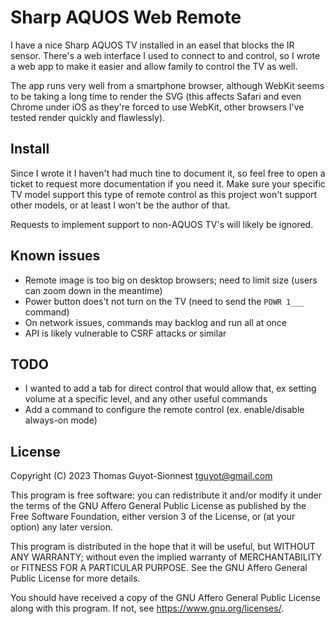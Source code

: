 # Sharp AQUOS Web Remote

I have a nice Sharp AQUOS TV installed in an easel that blocks the IR sensor.
There's a web interface I used to connect to and control, so I wrote a web app
to make it easier and allow family to control the TV as well.

The app runs very well from a smartphone browser, although WebKit seems to be
taking a long time to render the SVG (this affects Safari and even Chrome under
iOS as they're forced to use WebKit, other browsers I've tested render quickly
and flawlessly).

## Install

Since I wrote it I haven't had much tine to document it, so feel free to open a
ticket to request more documentation if you need it. Make sure your specific TV
model support this type of remote control as this project won't support other
models, or at least I won't be the author of that.

Requests to implement support to non-AQUOS TV's will likely be ignored.

## Known issues

* Remote image is too big on desktop browsers; need to limit size (users can
  zoom down in the meantime)
* Power button does't not turn on the TV (need to send the `POWR 1___` command)
* On network issues, commands may backlog and run all at once
* API is likely vulnerable to CSRF attacks or similar

## TODO

* I wanted to add a tab for direct control that would allow that, ex setting
  volume at a specific level, and any other useful commands
* Add a command to configure the remote control (ex. enable/disable always-on
  mode)

## License

Copyright (C) 2023 Thomas Guyot-Sionnest <tguyot@gmail.com>

This program is free software: you can redistribute it and/or modify
it under the terms of the GNU Affero General Public License as
published by the Free Software Foundation, either version 3 of the
License, or (at your option) any later version.

This program is distributed in the hope that it will be useful,
but WITHOUT ANY WARRANTY; without even the implied warranty of
MERCHANTABILITY or FITNESS FOR A PARTICULAR PURPOSE.  See the
GNU Affero General Public License for more details.

You should have received a copy of the GNU Affero General Public License
along with this program.  If not, see <https://www.gnu.org/licenses/>.
